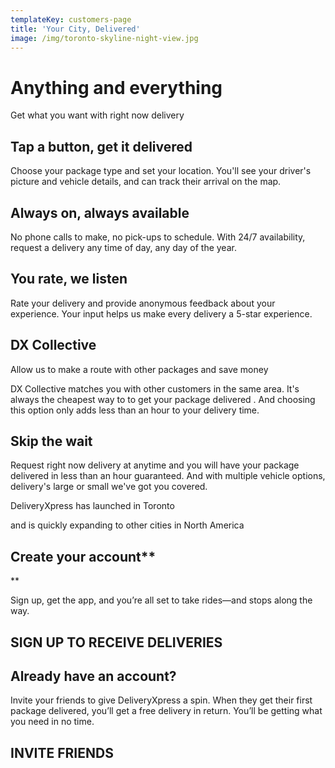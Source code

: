 ```yaml
---
templateKey: customers-page
title: 'Your City, Delivered'
image: /img/toronto-skyline-night-view.jpg
---
```

# Anything and everything

Get what you want with right now delivery

## 

## Tap a button, get it delivered

Choose your package type and set your location. You'll see your driver's picture and vehicle details, and can track their arrival on the map.



## Always on, always available

No phone calls to make, no pick-ups to schedule. With 24/7 availability, request a delivery any time of day, any day of the year.



## You rate, we listen

Rate your delivery and provide anonymous feedback about your experience. Your input helps us make every delivery a 5-star experience.

## DX Collective

Allow us to make a route with other packages and save money

DX Collective matches you with other customers in the same area. It's always the cheapest way to to get your package delivered . And choosing this option only adds less than an hour to your delivery time.

## Skip the wait

Request right now delivery at anytime and you will have your package delivered in less than an hour guaranteed. And with multiple vehicle options, delivery's large or small we've got you covered.

DeliveryXpress has launched in Toronto

and is quickly expanding to other cities in North America

## Create your account**
**

Sign up, get the app, and you’re all set to take rides—and stops along the way.

## SIGN UP TO RECEIVE DELIVERIES

## Already have an account?

Invite your friends to give DeliveryXpress a spin. When they get their first package delivered, you’ll get a free delivery in return. You’ll be getting what you need in no time.

## **INVITE FRIENDS**
